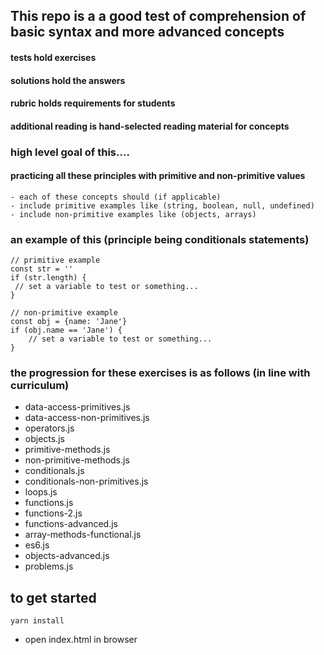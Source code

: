 ## This repo is a a good test of comprehension of basic syntax and more advanced concepts

#### tests hold exercises
#### solutions hold the answers
#### rubric holds requirements for students
#### additional reading is hand-selected reading material for concepts

### high level goal of this....

#### practicing all these principles with primitive and non-primitive values
    - each of these concepts should (if applicable)
    - include primitive examples like (string, boolean, null, undefined)
    - include non-primitive examples like (objects, arrays)

### an example of this (principle being conditionals statements)

```
// primitive example
const str = ''
if (str.length) {
 // set a variable to test or something...
}

// non-primitive example
const obj = {name: 'Jane'}
if (obj.name == 'Jane') {
    // set a variable to test or something...
}
```

### the progression for these exercises is as follows (in line with curriculum)

- data-access-primitives.js
- data-access-non-primitives.js
- operators.js
- objects.js
- primitive-methods.js
- non-primitive-methods.js
- conditionals.js
- conditionals-non-primitives.js
- loops.js
- functions.js
- functions-2.js
- functions-advanced.js
- array-methods-functional.js
- es6.js
- objects-advanced.js
- problems.js

## to get started

```yarn install```

- open index.html in browser